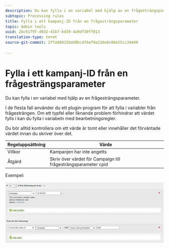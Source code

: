 ```yaml
---
description: Du kan fylla i en variabel med hjälp av en frågesträngsparameter.
subtopic: Processing rules
title: Fylla i ett kampanj-ID från en frågesträngsparameter
topic: Admin tools
uuid: 2bc61f9f-d8d2-41b7-bd39-4a9df30ff013
translation-type: tm+mt
source-git-commit: 2ffa989156dd9bc4f6ef9a216e8c06425cc39440

---
```



# Fylla i ett kampanj-ID från en frågesträngsparameter

Du kan fylla i en variabel med hjälp av en frågesträngsparameter.

I de flesta fall använder du ett plugin-program för att fylla i variabler från frågesträngen. Om ett typfel eller liknande problem förhindrar att värdet fylls i kan du fylla i variabeln med bearbetningsregler.

Du bör alltid kontrollera om ett värde är tomt eller innehåller det förväntade värdet innan du skriver över det.

| Regeluppsättning | Värde |
|---|---|
| Villkor | Kampanjen har inte angetts |
| Åtgärd | Skriv över värdet för Campaign till frågesträngsparameter cpid |

Exempel:

![](assets/set-campaign-conditionally.png)

